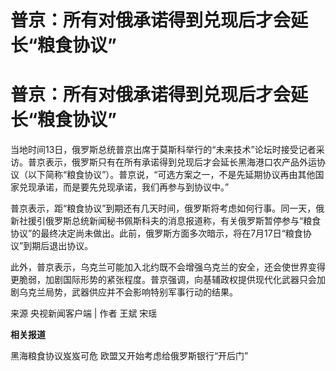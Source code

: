 # 普京：所有对俄承诺得到兑现后才会延长“粮食协议”

# 普京：所有对俄承诺得到兑现后才会延长“粮食协议”

当地时间13日，俄罗斯总统普京出席于莫斯科举行的“未来技术”论坛时接受记者采访。普京表示，俄罗斯只有在所有承诺得到兑现后才会延长黑海港口农产品外运协议（以下简称“粮食协议”）。普京说，“可选方案之一，不是先延期协议再由其他国家兑现承诺，而是要先兑现承诺，我们再参与到协议中。”

普京表示，距“粮食协议”到期还有几天时间，俄罗斯将考虑如何行事。同一天，俄新社援引俄罗斯总统新闻秘书佩斯科夫的消息报道称，有关俄罗斯暂停参与“粮食协议”的最终决定尚未做出。此前，俄罗斯方面多次暗示，将在7月17日“粮食协议”到期后退出协议。

此外，普京表示，乌克兰可能加入北约既不会增强乌克兰的安全，还会使世界变得更脆弱，加剧国际形势的紧张程度。普京强调，向基辅政权提供现代化武器只会加剧乌克兰局势，武器供应并不会影响特别军事行动的结果。

来源 央视新闻客户端 | 作者 王斌 宋瑶

**相关报道**

黑海粮食协议岌岌可危 欧盟又开始考虑给俄罗斯银行“开后门”


